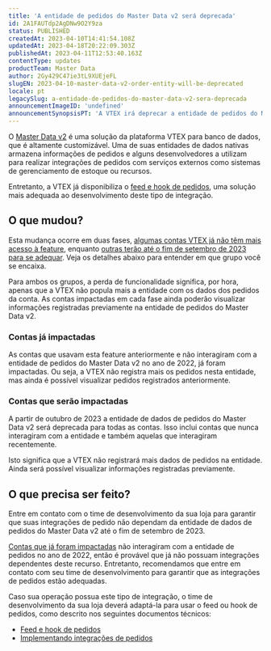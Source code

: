 ```yaml
---
title: 'A entidade de pedidos do Master Data v2 será deprecada'
id: 2A1FAUTdp2AgDNw9O2Y9za
status: PUBLISHED
createdAt: 2023-04-10T14:41:54.108Z
updatedAt: 2023-04-18T20:22:09.303Z
publishedAt: 2023-04-11T12:53:40.163Z
contentType: updates
productTeam: Master Data
author: 2Gy429C47ie3tL9XUEjeFL
slugEN: 2023-04-10-master-data-v2-order-entity-will-be-deprecated
locale: pt
legacySlug: a-entidade-de-pedidos-do-master-data-v2-sera-deprecada
announcementImageID: 'undefined'
announcementSynopsisPT: 'A VTEX irá deprecar a entidade de pedidos do Master Data v2 em outubro de 2023. Adapte as integrações da sua loja.'
---
```


O [Master Data v2](/pt/tutorial/master-data--4otjBnR27u4WUIciQsmkAw) é uma solução da plataforma VTEX para banco de dados, que é altamente customizável. Uma de suas entidades de dados nativas armazena informações de pedidos e alguns desenvolvedores a utilizam para realizar integrações de pedidos com serviços externos como sistemas de gerenciamento de estoque ou recursos.

Entretanto, a VTEX já disponibiliza o [feed e hook de pedidos](https://developers.vtex.com/vtex-rest-api/docs/orders-feed), uma solução mais adequada ao desenvolvimento deste tipo de integração.

## O que mudou?

Esta mudança ocorre em duas fases, [algumas contas VTEX já não têm mais acesso à feature](#contas-ja-impactadas), enquanto [outras terão até o fim de setembro de 2023 para se adequar](#contas-que-serao-impactadas). Veja os detalhes abaixo para entender em que grupo você se encaixa.

Para ambos os grupos, a perda de funcionalidade significa, por hora, apenas que a VTEX não popula mais a entidade com os dados dos pedidos da conta. As contas impactadas em cada fase ainda poderão visualizar informações registradas previamente na entidade de pedidos do Master Data v2.

### Contas já impactadas

As contas que usavam esta feature anteriormente e não interagiram com a entidade de pedidos do Master Data v2 no ano de 2022, já foram impactadas. Ou seja, a VTEX não registra mais os pedidos nesta entidade, mas ainda é possível visualizar pedidos registrados anteriormente.

### Contas que serão impactadas

A partir de outubro de 2023 a entidade de dados de pedidos do Master Data v2 será deprecada para todas as contas. Isso inclui contas que nunca interagiram com a entidade e também aquelas que interagiram recentemente.

Isto significa que a VTEX não registrará mais dados de pedidos na entidade. Ainda será possível visualizar informações registradas previamente.

## O que precisa ser feito?

Entre em contato com o time de desenvolvimento da sua loja para garantir que suas integrações de pedido não dependam da entidade de dados de pedidos do Master Data v2 até o fim de setembro de 2023.

[Contas que já foram impactadas](#contas-ja-impactadas) não interagiram com a entidade de pedidos no ano de 2022, então é provável que já não possuam integrações dependentes deste recurso. Entretanto, recomendamos que entre em contato com seu time de desenvolvimento para garantir que as integrações de pedidos estão adequadas.

Caso sua operação possua este tipo de integração, o time de desenvolvimento da sua loja deverá adaptá-la para usar o feed ou hook de pedidos, como descrito nos seguintes documentos técnicos:
- [Feed e hook de pedidos](https://developers.vtex.com/vtex-rest-api/docs/orders-feed)
- [Implementando integrações de pedidos](https://developers.vtex.com/vtex-rest-api/docs/erp-integration-set-up-order-integration)

